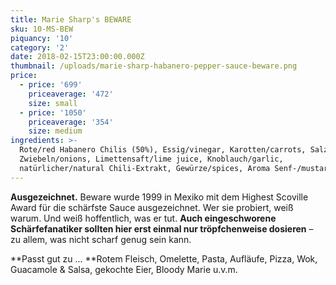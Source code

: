 ```yaml
---
title: Marie Sharp's BEWARE
sku: 10-MS-BEW
piquancy: '10'
category: '2'
date: 2018-02-15T23:00:00.000Z
thumbnail: /uploads/marie-sharp-habanero-pepper-sauce-beware.png
price:
  - price: '699'
    priceaverage: '472'
    size: small
  - price: '1050'
    priceaverage: '354'
    size: medium
ingredients: >-
  Rote/red Habanero Chilis (50%), Essig/vinegar, Karotten/carrots, Salz/salt,
  Zwiebeln/onions, Limettensaft/lime juice, Knoblauch/garlic,
  natürlicher/natural Chili-Extrakt, Gewürze/spices, Aroma Senf-/mustard Extrakt
---
```

**Ausgezeichnet.** Beware wurde 1999 in Mexiko mit dem Highest Scoville Award für die schärfste Sauce ausgezeichnet. Wer sie probiert, weiß warum. Und weiß hoffentlich, was er tut. **Auch eingeschworene Schärfefanatiker sollten hier erst einmal nur tröpfchenweise dosieren** – zu allem, was nicht scharf genug sein kann. 



**Passt gut zu ... **Rotem Fleisch, Omelette, Pasta, Aufläufe, Pizza, Wok, Guacamole & Salsa, gekochte Eier, Bloody Marie u.v.m.
